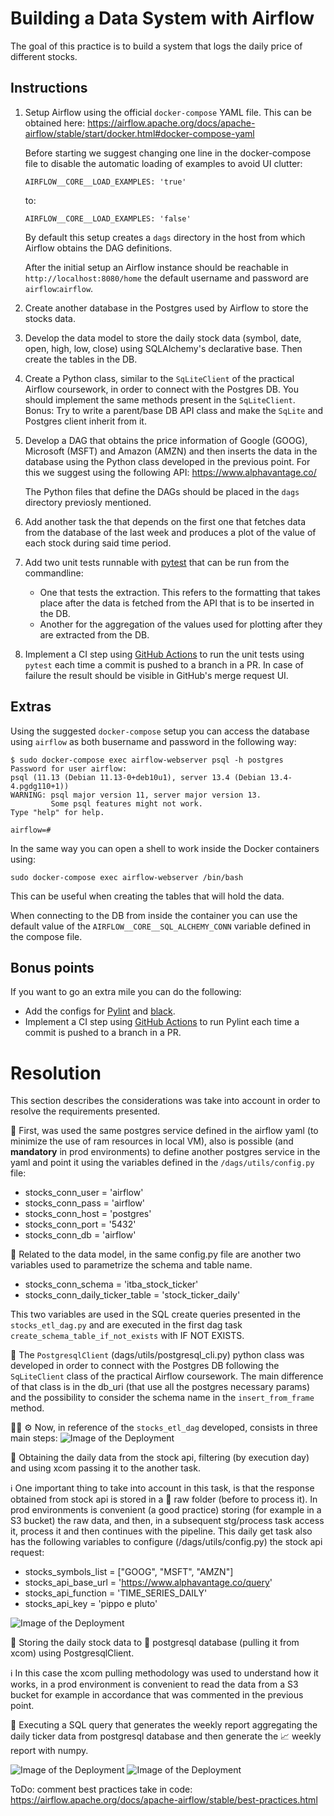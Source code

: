 
# Building a Data System with Airflow

The goal of this practice is to build a system that logs the daily price of different stocks.

## Instructions

1. Setup Airflow using the official `docker-compose` YAML file. This can be obtained here:
    https://airflow.apache.org/docs/apache-airflow/stable/start/docker.html#docker-compose-yaml
    
    Before starting we suggest changing one line in the docker-compose file to disable the automatic loading of examples to avoid UI clutter:
    ```
    AIRFLOW__CORE__LOAD_EXAMPLES: 'true'
    ```
    to:
    ```
    AIRFLOW__CORE__LOAD_EXAMPLES: 'false'
    ```
    
    By default this setup creates a `dags` directory in the host from which Airflow obtains the DAG definitions.

    After the initial setup an Airflow instance should be reachable in `http://localhost:8080/home` the default username and password are `airflow`:`airflow`.

2. Create another database in the Postgres used by Airflow to store the stocks data.

3. Develop the data model to store the daily stock data (symbol, date, open, high, low, close) using SQLAlchemy's declarative base. Then create the tables in the DB.

4. Create a Python class, similar to the `SqLiteClient` of the practical Airflow coursework, in order to connect with the Postgres DB. You should implement the same methods present in the `SqLiteClient`. Bonus: Try to write a parent/base DB API class and make the `SqLite` and Postgres client inherit from it.

5. Develop a DAG that obtains the price information of Google (GOOG), Microsoft (MSFT) and Amazon (AMZN) and then inserts the data in the database using the Python class developed in the previous point.
   For this we suggest using the following API:
   https://www.alphavantage.co/

   The Python files that define the DAGs should be placed in the `dags` directory previosly mentioned. 

6. Add another task the that depends on the first one that fetches data from the database of the last week and produces a plot of the value of each stock during said time period.

7. Add two unit tests runnable with [pytest](https://docs.pytest.org/) that can be run from the commandline:
    - One that tests the extraction. This refers to the formatting that takes place after the data is fetched from the API that is to be inserted in the DB. 
    - Another for the aggregation of the values used for plotting after they are extracted from the DB.

8. Implement a CI step using [GitHub Actions](https://docs.github.com/en/actions) to run the unit tests using `pytest` each time a commit is pushed to a branch in a PR. In case of failure the result should be visible in GitHub's merge request UI.


## Extras
Using the suggested `docker-compose` setup you can access the database using `airflow` as both busername and password in the following way:
```
$ sudo docker-compose exec airflow-webserver psql -h postgres
Password for user airflow: 
psql (11.13 (Debian 11.13-0+deb10u1), server 13.4 (Debian 13.4-4.pgdg110+1))
WARNING: psql major version 11, server major version 13.
         Some psql features might not work.
Type "help" for help.

airflow=# 
```

In the same way you can open a shell to work inside the Docker containers using:
```
sudo docker-compose exec airflow-webserver /bin/bash
```
This can be useful when creating the tables that will hold the data.

When connecting to the DB from inside the container you can use the default value of the `AIRFLOW__CORE__SQL_ALCHEMY_CONN` variable defined in the compose file.

## Bonus points

If you want to go an extra mile you can do the following:
* Add the configs for [Pylint](https://pylint.org/) and [black](https://black.readthedocs.io/en/stable/).
* Implement a CI step using [GitHub Actions](https://docs.github.com/en/actions) to run Pylint each time a commit is pushed to a branch in a PR.

# Resolution

This section describes the considerations was take into account in order to resolve the requirements presented.

📎 First, was used the same postgres service defined in the airflow yaml (to minimize the use of ram resources in local VM), also is possible (and **mandatory** in prod environments) to define another postgres service in the yaml and point it using the variables defined in the `/dags/utils/config.py` file:

* stocks_conn_user = 'airflow'
* stocks_conn_pass = 'airflow'
* stocks_conn_host = 'postgres'
* stocks_conn_port = '5432'
* stocks_conn_db = 'airflow'

📎 Related to the data model, in the same config.py file are another two variables used to parametrize the schema and table name. 

* stocks_conn_schema = 'itba_stock_ticker'
* stocks_conn_daily_ticker_table = 'stock_ticker_daily'

This two variables are used in the SQL create queries presented in the `stocks_etl_dag.py` and are executed in the first dag task `create_schema_table_if_not_exists` with IF NOT EXISTS.  

📎 The `PostgresqlClient` (dags/utils/postgresql_cli.py) python class was developed in order to connect with the Postgres DB following the `SqLiteClient` class of the practical Airflow coursework. The main difference of that class is in the db_uri (that use all the postgres necessary params) and the possibility to consider the schema name in the `insert_from_frame` method.


👷‍♂️ ⚙️ Now, in reference of the `stocks_etl_dag` developed, consists in three main steps:
![Image of the Deployment](https://github.com/flanfranco/itba-cde-tpf-python-applications/blob/main/documentation/resources/images/01_stocks_etl_dag.png)

📌 Obtaining the daily data from the stock api, filtering (by execution day) and using xcom passing it to the another task.

ℹ️ One important thing to take into account in this task, is that the response obtained from stock api is stored in a 📁 raw folder (before to process it). In prod environments is convenient (a good practice) storing (for example in a S3 bucket) the raw data, and then, in a subsequent stg/process task access it, process it and then continues with the pipeline. This daily get task also has the following variables to configure (/dags/utils/config.py) the stock api request:
* stocks_symbols_list = ["GOOG", "MSFT", "AMZN"]
* stocks_api_base_url = 'https://www.alphavantage.co/query'
* stocks_api_function = 'TIME_SERIES_DAILY'
* stocks_api_key = 'pippo e pluto'

![Image of the Deployment](https://github.com/flanfranco/itba-cde-tpf-python-applications/blob/main/documentation/resources/images/04_raw_data_folder.png)

📌 Storing the daily stock data to 💾 postgresql database (pulling it from xcom) using PostgresqlClient. 

ℹ️ In this case the xcom pulling methodology was used to understand how it works, in a prod environment is convenient to read the data from a S3 bucket for example in accordance that was commented in the previous point.

📌 Executing a SQL query that generates the weekly report aggregating the daily ticker data from postgresql database and then generate the  📈 weekly report with numpy.

![Image of the Deployment](https://github.com/flanfranco/itba-cde-tpf-python-applications/blob/main/documentation/resources/images/05_reports_folder.png)
![Image of the Deployment](https://github.com/flanfranco/itba-cde-tpf-python-applications/blob/main/documentation/resources/images/06_example_weekly_report.png)

ToDo: comment best practices take in code:
https://airflow.apache.org/docs/apache-airflow/stable/best-practices.html
